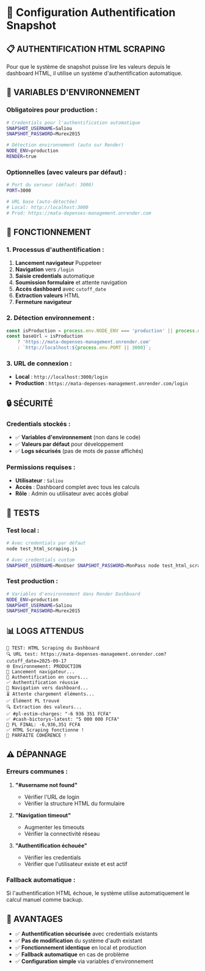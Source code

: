 # 🔐 Configuration Authentification Snapshot

## 📋 **AUTHENTIFICATION HTML SCRAPING**

Pour que le système de snapshot puisse lire les valeurs depuis le dashboard HTML, il utilise un système d'authentification automatique.

## 🔧 **VARIABLES D'ENVIRONNEMENT**

### **Obligatoires pour production :**

```bash
# Credentials pour l'authentification automatique
SNAPSHOT_USERNAME=Saliou
SNAPSHOT_PASSWORD=Murex2015

# Détection environnement (auto sur Render)
NODE_ENV=production
RENDER=true
```

### **Optionnelles (avec valeurs par défaut) :**

```bash
# Port du serveur (défaut: 3000)
PORT=3000

# URL base (auto-détectée)
# Local: http://localhost:3000
# Prod: https://mata-depenses-management.onrender.com
```

## 🎯 **FONCTIONNEMENT**

### **1. Processus d'authentification :**
1. **Lancement navigateur** Puppeteer
2. **Navigation** vers `/login`
3. **Saisie credentials** automatique
4. **Soumission formulaire** et attente navigation
5. **Accès dashboard** avec `cutoff_date`
6. **Extraction valeurs** HTML
7. **Fermeture navigateur**

### **2. Détection environnement :**
```javascript
const isProduction = process.env.NODE_ENV === 'production' || process.env.RENDER;
const baseUrl = isProduction 
    ? 'https://mata-depenses-management.onrender.com'
    : `http://localhost:${process.env.PORT || 3000}`;
```

### **3. URL de connexion :**
- **Local** : `http://localhost:3000/login`
- **Production** : `https://mata-depenses-management.onrender.com/login`

## 🔒 **SÉCURITÉ**

### **Credentials stockés :**
- ✅ **Variables d'environnement** (non dans le code)
- ✅ **Valeurs par défaut** pour développement
- ✅ **Logs sécurisés** (pas de mots de passe affichés)

### **Permissions requises :**
- **Utilisateur** : `Saliou`
- **Accès** : Dashboard complet avec tous les calculs
- **Rôle** : Admin ou utilisateur avec accès global

## 🧪 **TESTS**

### **Test local :**
```bash
# Avec credentials par défaut
node test_html_scraping.js

# Avec credentials custom
SNAPSHOT_USERNAME=MonUser SNAPSHOT_PASSWORD=MonPass node test_html_scraping.js
```

### **Test production :**
```bash
# Variables d'environnement dans Render Dashboard
NODE_ENV=production
SNAPSHOT_USERNAME=Saliou
SNAPSHOT_PASSWORD=Murex2015
```

## 📊 **LOGS ATTENDUS**

```
🧪 TEST: HTML Scraping du Dashboard
🔍 URL test: https://mata-depenses-management.onrender.com?cutoff_date=2025-09-17
🌐 Environnement: PRODUCTION
🚀 Lancement navigateur...
🔑 Authentification en cours...
✅ Authentification réussie
📄 Navigation vers dashboard...
⏳ Attente chargement éléments...
✅ Élément PL trouvé
🔍 Extraction des valeurs...
✅ #pl-estim-charges: "-6 936 351 FCFA"
✅ #cash-bictorys-latest: "5 000 000 FCFA"
🎯 PL FINAL: -6,936,351 FCFA
✅ HTML Scraping fonctionne !
🎉 PARFAITE COHÉRENCE !
```

## ⚠️ **DÉPANNAGE**

### **Erreurs communes :**

1. **"#username not found"**
   - Vérifier l'URL de login
   - Vérifier la structure HTML du formulaire

2. **"Navigation timeout"**
   - Augmenter les timeouts
   - Vérifier la connectivité réseau

3. **"Authentification échouée"**
   - Vérifier les credentials
   - Vérifier que l'utilisateur existe et est actif

### **Fallback automatique :**
Si l'authentification HTML échoue, le système utilise automatiquement le calcul manuel comme backup.

## 🎉 **AVANTAGES**

- ✅ **Authentification sécurisée** avec credentials existants
- ✅ **Pas de modification** du système d'auth existant
- ✅ **Fonctionnement identique** en local et production
- ✅ **Fallback automatique** en cas de problème
- ✅ **Configuration simple** via variables d'environnement
